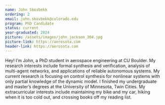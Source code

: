 ```yaml
---
name: John Skovbekk 
ordering: 2
email: john.skovbekk@colorado.edu
program: PhD Candidate
status: current
year-graduated: 2024
picture: /assets/images/john_jackson_304.jpg 
picture-link: https://aerosota.com
header-link: https://aerosota.com
---
```


Hey! I’m John, a PhD student in aerospace engineering at CU Boulder. My research interests include formal synthesis and verification, analysis of multi-agent networks, and applications of reliable autonomous systems. My current research is focusing on control synthesis for nonlinear systems with only partial knowledge of the dynamic model. I finished my undergraduate and master’s degrees at the University of Minnesota, Twin Cities. My extracurricular interests include maintaining my bike and my car, hiking when it is too cold out, and crossing books off my reading list.